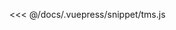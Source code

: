 <ClientOnly>
  <common-code-view name="tms" :is-code-view="false"/>
</ClientOnly>

<<< @/docs/.vuepress/snippet/tms.js
